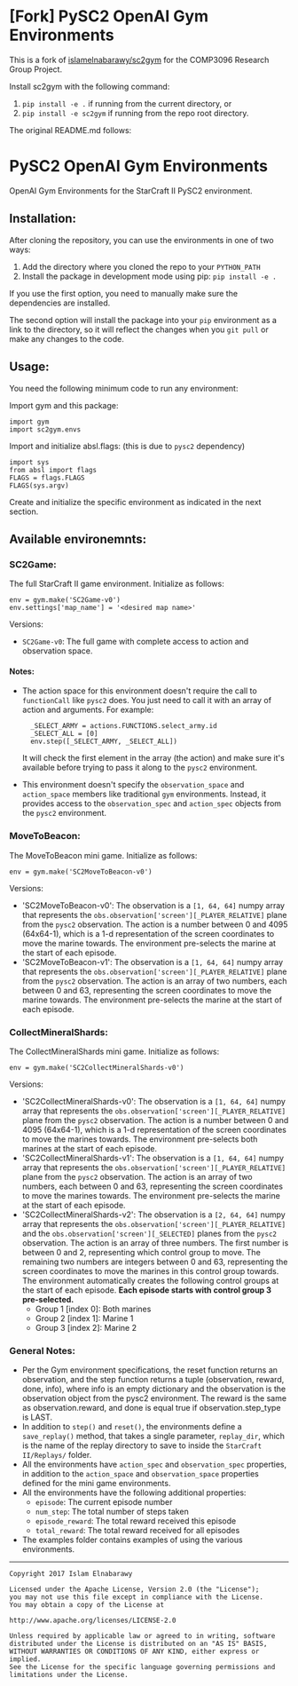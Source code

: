 # [Fork] PySC2 OpenAI Gym Environments

This is a fork of [islamelnabarawy/sc2gym](https://github.com/islamelnabarawy/sc2gym) for the COMP3096 Research Group Project.

Install sc2gym with the following command:  
1. `pip install -e .` if running from the current directory, or  
2. `pip install -e sc2gym` if running from the repo root directory.


The original README.md follows:

# PySC2 OpenAI Gym Environments

OpenAI Gym Environments for the StarCraft II PySC2 environment.

## Installation:

After cloning the repository, you can use the environments in
one of two ways:

1. Add the directory where you cloned the repo to your `PYTHON_PATH`
2. Install the package in development mode using pip: `pip install -e .`

If you use the first option, you need to manually make sure the
dependencies are installed.

The second option will install the package into your `pip` environment
as a link to the directory, so it will reflect the changes when
you `git pull` or make any changes to the code.

## Usage:

You need the following minimum code to run any environment:

Import gym and this package:

    import gym
    import sc2gym.envs

Import and initialize absl.flags: (this is due to `pysc2` dependency)

    import sys
    from absl import flags
    FLAGS = flags.FLAGS
    FLAGS(sys.argv)

Create and initialize the specific environment as indicated in the
next section.

## Available environemnts:

### SC2Game:

The full StarCraft II game environment. Initialize as follows:

    env = gym.make('SC2Game-v0')
    env.settings['map_name'] = '<desired map name>'

Versions:
- `SC2Game-v0`: The full game with complete access to action and
observation space.

#### Notes:
- The action space for this environment doesn't require the call to
`functionCall` like `pysc2` does. You just need to call it with an
array of action and arguments. For example:

        _SELECT_ARMY = actions.FUNCTIONS.select_army.id
        _SELECT_ALL = [0]
        env.step([_SELECT_ARMY, _SELECT_ALL])

    It will check the first element in the array (the action) and make
    sure it's available before trying to pass it along to the
    `pysc2` environment.
- This environment doesn't specify the `observation_space` and
`action_space` members like traditional `gym` environments. Instead,
it provides access to the `observation_spec` and `action_spec` objects
from the `pysc2` environment.

### MoveToBeacon:

The MoveToBeacon mini game. Initialize as follows:

    env = gym.make('SC2MoveToBeacon-v0')

Versions:
- 'SC2MoveToBeacon-v0': The observation is a `[1, 64, 64]` numpy
array that represents the `obs.observation['screen'][_PLAYER_RELATIVE]`
plane from the `pysc2` observation. The action is a number
between 0 and 4095 (64x64-1), which is a 1-d representation of the
screen coordinates to move the marine towards. The environment
pre-selects the marine at the start of each episode.
- 'SC2MoveToBeacon-v1': The observation is a `[1, 64, 64]` numpy
array that represents the `obs.observation['screen'][_PLAYER_RELATIVE]`
plane from the `pysc2` observation. The action is an array of
two numbers, each between 0 and 63, representing the screen coordinates
to move the marine towards. The environment pre-selects the marine at
the start of each episode.

### CollectMineralShards:

The CollectMineralShards mini game. Initialize as follows:

    env = gym.make('SC2CollectMineralShards-v0')

Versions:
- 'SC2CollectMineralShards-v0': The observation is a `[1, 64, 64]` numpy
array that represents the `obs.observation['screen'][_PLAYER_RELATIVE]`
plane from the `pysc2` observation. The action is a number
between 0 and 4095 (64x64-1), which is a 1-d representation of the
screen coordinates to move the marines towards. The environment
pre-selects both marines at the start of each episode.
- 'SC2CollectMineralShards-v1': The observation is a `[1, 64, 64]` numpy
array that represents the `obs.observation['screen'][_PLAYER_RELATIVE]`
plane from the `pysc2` observation. The action is an array of
two numbers, each between 0 and 63, representing the screen coordinates
to move the marines towards. The environment pre-selects the marine at
the start of each episode.
- 'SC2CollectMineralShards-v2': The observation is a `[2, 64, 64]` numpy
array that represents the `obs.observation['screen'][_PLAYER_RELATIVE]`
and the `obs.observation['screen'][_SELECTED]` planes from the `pysc2`
observation. The action is an array of three numbers. The first number
is between 0 and 2, representing which control group to move.
The remaining two numbers are integers between 0 and 63, representing the screen coordinates
to move the marines in this control group towards.
The environment automatically creates the following control groups at
the start of each episode.
__Each episode starts with control group 3 pre-selected.__
    * Group 1 [index 0]: Both marines
    * Group 2 [index 1]: Marine 1
    * Group 3 [index 2]: Marine 2


### General Notes:
* Per the Gym environment specifications, the reset function returns an
observation, and the step function returns a tuple
(observation, reward, done, info), where info is an empty dictionary and
the observation is the observation object from the pysc2 environment.
The reward is the same as observation.reward, and done is equal true if
observation.step_type is LAST.
* In addition to `step()` and `reset()`, the environments define a
`save_replay()` method, that takes a single parameter, `replay_dir`,
which is the name of the replay directory to save to inside the
`StarCraft II/Replays/` folder.
* All the environments have `action_spec` and `observation_spec` properties,
in addition to the `action_space` and `observation_space` properties defined
for the mini game environments.
* All the environments have the following additional properties:
    - `episode`: The current episode number
    - `num_step`: The total number of steps taken
    - `episode_reward`: The total reward received this episode
    - `total_reward`: The total reward received for all episodes
* The examples folder contains examples of using the various environments.

---
    
    Copyright 2017 Islam Elnabarawy
    
    Licensed under the Apache License, Version 2.0 (the "License");
    you may not use this file except in compliance with the License.
    You may obtain a copy of the License at
    
    http://www.apache.org/licenses/LICENSE-2.0
    
    Unless required by applicable law or agreed to in writing, software
    distributed under the License is distributed on an "AS IS" BASIS,
    WITHOUT WARRANTIES OR CONDITIONS OF ANY KIND, either express or implied.
    See the License for the specific language governing permissions and
    limitations under the License.
